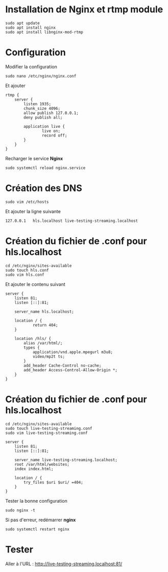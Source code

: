 # Installation de Nginx et rtmp module

```
sudo apt update
sudo apt install nginx 
sudo apt install libnginx-mod-rtmp
```

# Configuration

Modifier la configuration

```
sudo nano /etc/nginx/nginx.conf
```

Et ajouter

```
rtmp {
    server {
        listen 1935;
        chunk_size 4096;
        allow publish 127.0.0.1;
        deny publish all;

        application live {
                live on;
                record off;
        }
    }
}
```

Recharger le service **Nginx**

```
sudo systemctl reload nginx.service
```
# Création des DNS

```
sudo vim /etc/hosts
```

Et ajouter la ligne suivante

```
127.0.0.1   hls.localhost live-testing-streaming.localhost
```

# Création du fichier de .conf  pour hls.localhost

```
cd /etc/nginx/sites-available
sudo touch hls.conf
sudo vim hls.conf
```

Et ajouter le contenu suivant

```
server {
    listen 81;
    listen [::]:81;

    server_name hls.localhost;

    location / {
            return 404;
    }

    location /hls/ {
        alias /var/html/;
        types {
            application/vnd.apple.mpegurl m3u8;
            video/mp2t ts;
        }
        add_header Cache-Control no-cache;
        add_header Access-Control-Allow-Origin *;
    }
}
```

# Création du fichier de .conf  pour hls.localhost

```
cd /etc/nginx/sites-available
sudo touch live-testing-streaming.conf
sudo vim live-testing-streaming.conf
```

```
server {
	listen 81;
	listen [::]:81;

	server_name live-testing-streaming.localhost;
	root /var/html/websites;
	index index.html;

	location / {
        try_files $uri $uri/ =404;
    }
}
```

Tester la bonne configuration

```
sudo nginx -t
```

Si pas d'erreur, redémarrer **nginx**

```
sudo systemctl restart nginx
```

# Tester

Aller à l'URL : http://live-testing-streaming.localhost:81/